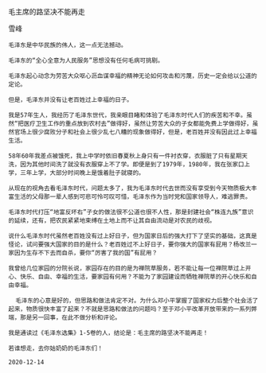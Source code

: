 毛主席的路坚决不能再走

雪峰


    毛泽东是中华民族的伟人，这一点无法撼动。

    毛泽东的“全心全意为人民服务”思想没有任何毛病可挑剔。

    毛泽东起心动念为劳苦大众呕心沥血谋幸福的精神无论如何攻击和污蔑，历史一定会给以公道的定论。

    但是，毛泽东并没有让老百姓过上幸福的日子。

    我是57年生人，我经历了毛泽东世代，我亲眼目睹和体验了毛泽东时代人们的疾苦和不幸。虽然“把医疗卫生工作的重点放到农村去”做得好，虽然让劳苦大众的子女都能免费上学做得好，虽然官场上很少腐败分子和社会上很少乱七八糟的现象做得好，但是，老百姓并没有因此过上幸福生活。

    58年60年我差点被饿死，我上中学时依旧春夏秋上身只有一件衬衣穿，衣服脏了只有星期天洗，因为其他时间洗了就没有衣服穿上不了学。即便是到了1979年，1980年，我在张家口上学，三年上学，大部分时间晚上是饿着肚子就寝的。

    从现在的视角去看毛泽东时代，问题太多了，我为毛泽东时代去世而没有享受到今天物质极大丰富生活的父母那一辈人感到可悲可怜可叹可惜，毛泽东作为当时党和国家领导人，难逃罪责。

    毛泽东时代打压“地富反坏右”子女的做法很不公道也很不人性，那是封建社会“株连九族”意识的延续，还有，把农民紧紧地束缚在土地上而不让其自由流动是对农民的歧视。

    说什么毛泽东时代虽然老百姓没有过上好日子，但为国家日后的强大打下了坚实的基础，这真是怪论，试问要强大国家的目的是什么？老百姓过不上好日子，要你强大的国家有屁用？杨改兰一家因为生存不下去而自杀，要你“厉害了我的国”有屁用？

    我曾给几位家园的分院长说，家园存在的目的是为禅院草服务，若不能让每一位禅院草过上开心、快乐、自由、幸福的生活，要家园有何用？不能为了家园建设而牺牲禅院草的开心快乐和自由幸福。

      毛泽东的心意是好的，但思路和做法肯定不对。为什么邓小平掌握了国家权力后整个社会活了起来，物质很快丰富了起来？不就是思路和做法的问题吗？至于邓小平改革开放带来的一系列弊端，那是另一回事，在此不做分析和评论。

    我是通读过《毛泽东选集》1-5卷的人，结论是：毛主席的路坚决不能再走！

    若谁想走，去你姑奶奶的毛泽东们！

    2020-12-14



